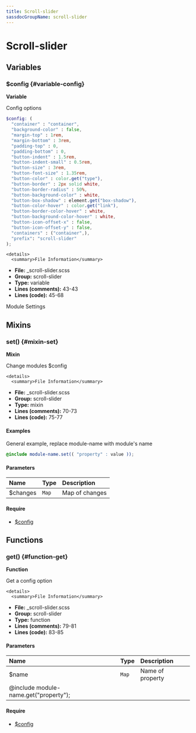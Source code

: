 ```yaml
---
title: Scroll-slider
sassdocGroupName: scroll-slider
---
```



# Scroll-slider





## Variables




<div class="sassdoc-item-header">

###  $config {#variable-config}

  <div class="sassdoc-item-header__labels">
    <span class="tag tag--primary"><strong>Variable</strong></span>
  </div>

</div>

  

Config options
    
    

``` scss
$config: (
  "container" : "container",
  "background-color" : false,
  "margin-top" : 1rem,
  "margin-bottom" : 3rem,
  "padding-top" : 0,
  "padding-bottom" : 0,
  "button-indent" : 1.5rem,
  "button-indent-small" : 0.5rem,
  "button-size" : 3rem,
  "button-font-size" : 1.35rem,
  "button-color" : color.get("type"),
  "button-border" : 2px solid white,
  "button-border-radius" : 50%,
  "button-background-color" : white,
  "button-box-shadow" : element.get("box-shadow"),
  "button-color-hover" : color.get("link"),
  "button-border-color-hover" : white,
  "button-background-color-hover" : white,
  "button-icon-offset-x" : false,
  "button-icon-offset-y" : false,
  "containers" : ("container",),
  "prefix": "scroll-slider"
);
```
  

    <details>
      <summary>File Information</summary>
- **File:** _scroll-slider.scss
- **Group:** scroll-slider
- **Type:** variable
- **Lines (comments):** 43-43
- **Lines (code):** 45-68
    </details>
    


Module Settings
    
    
  

## Mixins




<div class="sassdoc-item-header">

###  set() {#mixin-set}

  <div class="sassdoc-item-header__labels">
    <span class="tag tag--primary"><strong>Mixin</strong></span>
  </div>

</div>

  

Change modules $config
    
    

    <details>
      <summary>File Information</summary>
- **File:** _scroll-slider.scss
- **Group:** scroll-slider
- **Type:** mixin
- **Lines (comments):** 70-73
- **Lines (code):** 75-77
    </details>
    

#### Examples

General example, replace module-name with module's name      


``` scss
@include module-name.set(( "property" : value ));
```
  

      

#### Parameters


|Name|Type|Description|
|:--|:--|:--|
|$changes|`Map`|Map of changes|

    

#### Require

- [$config](/sass/components/accordion/#variable-config)
  
  

## Functions




<div class="sassdoc-item-header">

###  get() {#function-get}

  <div class="sassdoc-item-header__labels">
    <span class="tag tag--primary"><strong>Function</strong></span>
  </div>

</div>

  

Get a config option
    
    

    <details>
      <summary>File Information</summary>
- **File:** _scroll-slider.scss
- **Group:** scroll-slider
- **Type:** function
- **Lines (comments):** 79-81
- **Lines (code):** 83-85
    </details>
    

#### Parameters


|Name|Type|Description|
|:--|:--|:--|
|$name|`Map`|Name of property
  @include module-name.get("property");|

    

#### Require

- [$config](/sass/components/accordion/#variable-config)
  
  
  